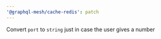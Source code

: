 ```yaml
---
'@graphql-mesh/cache-redis': patch
---
```


Convert `port` to `string` just in case the user gives a number
